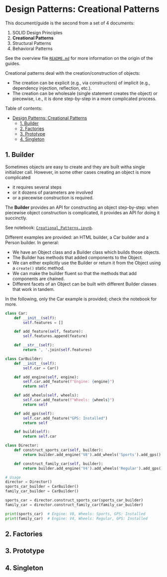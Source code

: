 # Design Patterns: Creational Patterns

This document/guide is the second from a set of 4 documents:

1. SOLID Design Principles
2. **Creational Patterns**
3. Structural Patterns
4. Behavioral Patterns

See the overview file [`README.md`](README.md) for more information on the origin of the guides.

Creational patterns deal with the creation/construction of objects:

- The creation can be explicit (e.g., via constructors) of implicit (e.g., dependency injection, reflection, etc.).
- The creation can be wholesale (single statement creates the object) or piecewise, i.e., it is done step-by-step in a more complicated process.

Table of contents:

- [Design Patterns: Creational Patterns](#design-patterns-creational-patterns)
  - [1. Builder](#1-builder)
  - [2. Factories](#2-factories)
  - [3. Prototype](#3-prototype)
  - [4. Singleton](#4-singleton)

## 1. Builder

Sometimes objects are easy to create and they are built witha single initializer call. However, in some other cases creating an object is more complicated

- it requires several steps
- or it dozens of parameters are involved
- or a piecewise construction is required.

The **Builder** provides an API for constructing an object step-by-step: when piecewise object construction is complicated, it provides an API for doing it succinctly.

See notebook: [`Creational_Patterns.ipynb`](./02_Creational_Patterns/Creational_Patterns.ipynb).

Different examples are provided: an HTML builder, a Car builder and a Person builder. In general:

- We have an Object class and a Builder class which builds those objects.
- The Builder has methods that added components to the Object.
- We can either explicitly use the Builder or return it from the Object using a `create()` static method.
- We can make the builder fluent so that the methods that add components are chained.
- Different facets of an Object can be built with different Builder classes that work in tandem.

In the following, only the Car example is provided; check the notebook for more.

```python
class Car:
    def __init__(self):
        self.features = []

    def add_feature(self, feature):
        self.features.append(feature)

    def __str__(self):
        return ', '.join(self.features)

class CarBuilder:
    def __init__(self):
        self.car = Car()

    def add_engine(self, engine):
        self.car.add_feature(f"Engine: {engine}")
        return self

    def add_wheels(self, wheels):
        self.car.add_feature(f"Wheels: {wheels}")
        return self

    def add_gps(self):
        self.car.add_feature("GPS: Installed")
        return self

    def build(self):
        return self.car

class Director:
    def construct_sports_car(self, builder):
        return builder.add_engine('V8').add_wheels('Sports').add_gps().build()

    def construct_family_car(self, builder):
        return builder.add_engine('V4').add_wheels('Regular').add_gps().build()

# Usage
director = Director()
sports_car_builder = CarBuilder()
family_car_builder = CarBuilder()

sports_car = director.construct_sports_car(sports_car_builder)
family_car = director.construct_family_car(family_car_builder)

print(sports_car)  # Engine: V8, Wheels: Sports, GPS: Installed
print(family_car)  # Engine: V4, Wheels: Regular, GPS: Installed

```

## 2. Factories

## 3. Prototype

## 4. Singleton

